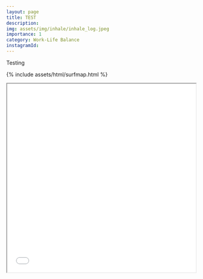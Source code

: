 ```yaml
---
layout: page
title: TEST
description:
img: assets/img/inhale/inhale_log.jpeg
importance: 1
category: Work-Life Balance
instagramId:
---
```

Testing

{% include assets/html/surfmap.html %}
<iframe src="assets/html/surfmap.html" height="500" width="500"></iframe>
